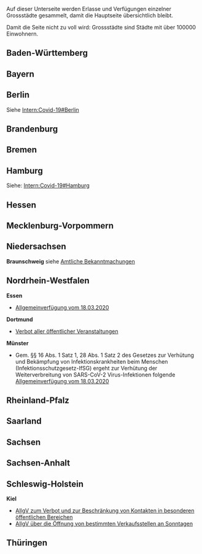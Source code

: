 Auf dieser Unterseite werden Erlasse und Verfügungen einzelner
Grossstädte gesammelt, damit die Hauptseite übersichtlich bleibt.

Damit die Seite nicht zu voll wird: Grossstädte sind Städte mit über
100000 Einwohnern.

## Baden-Württemberg

## Bayern

## Berlin

Siehe [Intern:Covid-19\#Berlin](Intern:Covid-19#Berlin "wikilink")

## Brandenburg

## Bremen

## Hamburg

Siehe: [Intern:Covid-19\#Hamburg](Intern:Covid-19#Hamburg "wikilink")

## Hessen

## Mecklenburg-Vorpommern

## Niedersachsen

**Braunschweig** siehe [Amtliche
Bekanntmachungen](https://www.braunschweig.de/politik_verwaltung/bekanntmachungen/oeffentliche/index.php)

## Nordrhein-Westfalen

**Essen**

  - [Allgemeinverfügung
    vom 18.03.2020](https://media.essen.de/media/wwwessende/aemter/32/Coronavirus_20200318_Allgemeinverfuegung_Stadt_Essen.pdf)

**Dortmund**

  - [Verbot aller öffentlicher
    Veranstaltungen](https://www.dortmund.de/media/downloads/pdf/bekanntmachungen/db_2020/dobeka_11_2020_Extraausgabe.pdf)

**Münster**

  - Gem. §§ 16 Abs. 1 Satz 1, 28 Abs. 1 Satz 2 des Gesetzes zur
    Verhütung und Bekämpfung von Infektionskrankheiten beim Menschen
    (Infektionsschutzgesetz-IfSG) ergeht zur Verhütung der
    Weiterverbreitung von SARS-CoV-2 Virus-Infektionen folgende
    [Allgemeinverfügung
    vom 18.03.2020](https://www.muenster.de/muenster_media/PDF/Allgemeinverf%C3%BCgung.pdf)

## Rheinland-Pfalz

## Saarland

## Sachsen

## Sachsen-Anhalt

## Schleswig-Holstein

**Kiel**

  - [AllgV zum Verbot und zur Beschränkung von Kontakten in besonderen
    öffentlichen
    Bereichen](https://www.kiel.de/de/_data/ortsrecht_bekanntmachungen/root/download.php?typ=bm&fid=bd9f314c5ec98c4336dcd02a85a35f0c)
  - [AllgV über die Öffnung von bestimmten Verkaufsstellen an
    Sonntagen](https://www.kiel.de/de/_data/ortsrecht_bekanntmachungen/root/download.php?typ=bm&fid=b42a11b10faca33a01ef9698eb7cde6c)

## Thüringen
